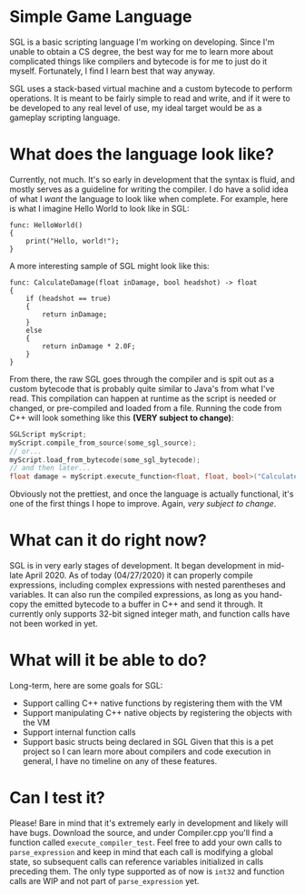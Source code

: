 # Simple Game Language
SGL is a basic scripting language I'm working on developing. Since I'm unable to obtain a CS degree, the best way for me to learn more about complicated things like compilers and bytecode is for me to just do it myself. Fortunately, I find I learn best that way anyway.

SGL uses a stack-based virtual machine and a custom bytecode to perform operations. It is meant to be fairly simple to read and write, and if it were to be developed to any real level of use, my ideal target would be as a gameplay scripting language.

# What does the language look like?
Currently, not much. It's so early in development that the syntax is fluid, and mostly serves as a guideline for writing the compiler. I do have a solid idea of what I _want_ the language to look like when complete. For example, here is what I imagine Hello World to look like in SGL:
```
func: HelloWorld()
{
    print("Hello, world!");
}
```
A more interesting sample of SGL might look like this:
```
func: CalculateDamage(float inDamage, bool headshot) -> float
{
    if (headshot == true)
    {
        return inDamage;
    }
    else
    {
        return inDamage * 2.0F;
    }
}
```
From there, the raw SGL goes through the compiler and is spit out as a custom bytecode that is probably quite similar to Java's from what I've read. This compilation can happen at runtime as the script is needed or changed, or pre-compiled and loaded from a file. Running the code from C++ will look something like this __(VERY subject to change)__:
```cpp
SGLScript myScript;
myScript.compile_from_source(some_sgl_source);
// or...
myScript.load_from_bytecode(some_sgl_bytecode);
// and then later...
float damage = myScript.execute_function<float, float, bool>("CalculateDamage", 4.0F, true); // returns 8.0F
```
Obviously not the prettiest, and once the language is actually functional, it's one of the first things I hope to improve. Again, _very subject to change_.

# What can it do right now?
SGL is in very early stages of development. It began development in mid-late April 2020. As of today (04/27/2020) it can properly compile expressions, including complex expressions with nested parentheses and variables. It can also run the compiled expressions, as long as you hand-copy the emitted bytecode to a buffer in C++ and send it through. It currently only supports 32-bit signed integer math, and function calls have not been worked in yet.

# What will it be able to do?
Long-term, here are some goals for SGL:
- Support calling C++ native functions by registering them with the VM
- Support manipulating C++ native objects by registering the objects with the VM
- Support internal function calls
- Support basic structs being declared in SGL
Given that this is a pet project so I can learn more about compilers and code execution in general, I have no timeline on any of these features.

# Can I test it?
Please! Bare in mind that it's extremely early in development and likely will have bugs. Download the source, and under Compiler.cpp you'll find a function called `execute_compiler_test`. Feel free to add your own calls to `parse_expression` and keep in mind that each call is modifying a global state, so subsequent calls can reference variables initialized in calls preceding them. The only type supported as of now is `int32` and function calls are WIP and not part of `parse_expression` yet.
